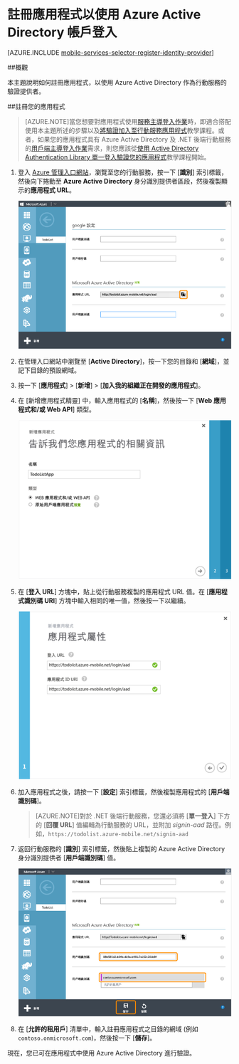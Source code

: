 <properties 
	pageTitle="註冊 Azure Active Directory 驗證 |Azure 行動服務" 
	description="了解如何在 Mobile Services 應用程式中註冊 Azure Active Directory 驗證。" 
	authors="wesmc7777" 
	services="mobile-services" 
	documentationCenter="" 
	manager="dwrede" 
	editor=""/>

<tags 
	ms.service="mobile-services" 
	ms.workload="mobile" 
	ms.tgt_pltfrm="multiple" 
	ms.devlang="multiple" 
	ms.topic="article" 
	ms.date="06/15/2015" 
	ms.author="wesmc"/>

# 註冊應用程式以使用 Azure Active Directory 帳戶登入

[AZURE.INCLUDE [mobile-services-selector-register-identity-provider](../../includes/mobile-services-selector-register-identity-provider.md)]

##概觀

本主題說明如何註冊應用程式，以使用 Azure Active Directory 作為行動服務的驗證提供者。

##註冊您的應用程式

>[AZURE.NOTE]當您想要對應用程式使用[服務主導登入作業](http://msdn.microsoft.com/library/azure/dn283952.aspx)時，即適合搭配使用本主題所述的步驟以及[將驗證加入至行動服務應用程式](../mobile-services-dotnet-backend-windows-store-dotnet-get-started-users.md)教學課程。或者，如果您的應用程式具有 Azure Active Directory 及 .NET 後端行動服務的[用戶端主導登入作業](http://msdn.microsoft.com/library/azure/jj710106.aspx)需求，則您應該從[使用 Active Directory Authentication Library 單一登入驗證您的應用程式](mobile-services-windows-store-dotnet-adal-sso-authentication.md)教學課程開始。

1. 登入 [Azure 管理入口網站]，瀏覽至您的行動服務，按一下 [**識別**] 索引標籤，然後向下捲動至 **Azure Active Directory** 身分識別提供者區段，然後複製顯示的**應用程式 URL**。

    ![AAD 的行動服務應用程式 URL](./media/mobile-services-how-to-register-active-directory-authentication/mobile-services-copy-app-url-waad-auth.png)

2. 在管理入口網站中瀏覽至 [**Active Directory**]，按一下您的目錄和 [**網域**]，並記下目錄的預設網域。

3. 按一下 [**應用程式**] > [**新增**] > [**加入我的組織正在開發的應用程式**]。

4. 在 [新增應用程式精靈] 中，輸入應用程式的 [**名稱**]，然後按一下 [**Web 應用程式和/或 Web API**] 類型。

    ![為 AAD 應用程式命名](./media/mobile-services-how-to-register-active-directory-authentication/mobile-services-add-app-wizard-1-waad-auth.png)

5. 在 [**登入 URL**] 方塊中，貼上從行動服務複製的應用程式 URL 值。在 [**應用程式識別碼 URI**] 方塊中輸入相同的唯一值，然後按一下以繼續。
 
    ![設定 AAD 應用程式屬性](./media/mobile-services-how-to-register-active-directory-authentication/mobile-services-add-app-wizard-2-waad-auth.png)

6. 加入應用程式之後，請按一下 [**設定**] 索引標籤，然後複製應用程式的 [**用戶端識別碼**]。

    >[AZURE.NOTE]對於 .NET 後端行動服務，您還必須將 [**單一登入**] 下方的 [**回覆 URL**] 值編輯為行動服務的 URL，並附加 _signin-aad_ 路徑。例如，`https://todolist.azure-mobile.net/signin-aad`

7. 返回行動服務的 [**識別**] 索引標籤，然後貼上複製的 Azure Active Directory 身分識別提供者 [**用戶端識別碼**] 值。
 
    ![](./media/mobile-services-how-to-register-active-directory-authentication/mobile-services-clientid-pasted-waad-auth.png)

8.  在 [**允許的租用戶**] 清單中，輸入註冊應用程式之目錄的網域 (例如 `contoso.onmicrosoft.com`)，然後按一下 [**儲存**]。

現在，您已可在應用程式中使用 Azure Active Directory 進行驗證。

<!-- Anchors. -->

<!-- Images. -->


<!-- URLs. -->
[Azure 管理入口網站]: https://manage.windowsazure.com/

 

<!---HONumber=July15_HO1-->